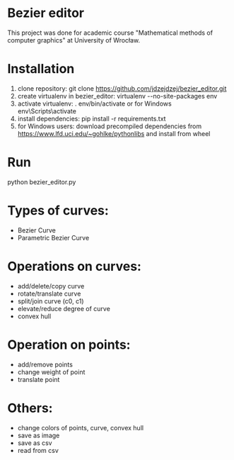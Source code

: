 # Bezier editor
This project was done for academic course "Mathematical methods of computer graphics" at University of Wrocław.

# Installation
1. clone repository: git clone https://github.com/jdzejdzej/bezier_editor.git
2. create virtualenv in bezier_editor: virtualenv --no-site-packages env
3. activate virtualenv: . env/bin/activate or for Windows  env\Scripts\activate
4. install dependencies: pip install -r requirements.txt
5. for Windows users: download precompiled dependencies from https://www.lfd.uci.edu/~gohlke/pythonlibs and install from wheel

# Run
python bezier_editor.py

# Types of curves:
- Bezier Curve
- Parametric Bezier Curve

# Operations on curves:
- add/delete/copy curve
- rotate/translate curve
- split/join curve (c0, c1)
- elevate/reduce degree of curve
- convex hull

# Operation on points:
- add/remove points
- change weight of point
- translate point

# Others:
- change colors of points, curve, convex hull
- save as image
- save as csv
- read from csv
